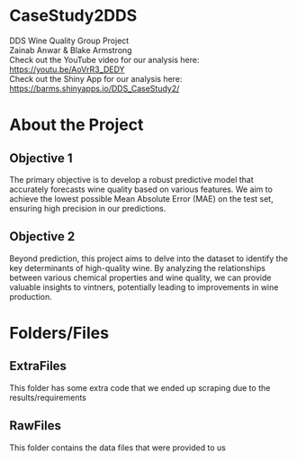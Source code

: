 # CaseStudy2DDS
DDS Wine Quality Group Project<br/>
Zainab Anwar &amp; Blake Armstrong<br/>
Check out the YouTube video for our analysis here: https://youtu.be/AoVrR3_DEDY<br/>
Check out the Shiny App for our analysis here: https://barms.shinyapps.io/DDS_CaseStudy2/


# About the Project
## Objective 1
The primary objective is to develop a robust predictive model that accurately forecasts wine quality based on various features. We aim to achieve the lowest possible Mean Absolute Error (MAE) on the test set, ensuring high precision in our predictions.

## Objective 2
Beyond prediction, this project aims to delve into the dataset to identify the key determinants of high-quality wine. By analyzing the relationships between various chemical properties and wine quality, we can provide valuable insights to vintners, potentially leading to improvements in wine production.

# Folders/Files
## ExtraFiles
This folder has some extra code that we ended up scraping due to the results/requirements

## RawFiles
This folder contains the data files that were provided to us
